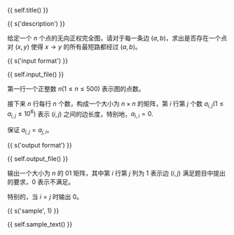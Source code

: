 {{ self.title() }}

{{ s('description') }}

给定一个 $n$ 个点的无向正权完全图，请对于每一条边 $(a,b)$，求出是否存在一个点对 $(x,y)$ 使得 $x\rightarrow y$ 的所有最短路都经过 $(a,b)$。

{{ s('input format') }}

{{ self.input_file() }}

第一行一个正整数 $n (1 \le n \le 500)$ 表示图的点数。

接下来 $n$ 行每行 $n$ 个数，构成一个大小为 $n\times n$ 的矩阵，第 $i$ 行第 $j$ 个数 $a_{i,j}(1\leq a_{i,j}\leq 10^6)$ 表示 $(i,j)$ 之间的边长度，特别地，$a_{i,i} = 0$.

保证 $a_{i,j}=a_{j,i}$。

{{ s('output format') }}

{{ self.output_file() }}

输出一个大小为 $n$ 的 $01$ 矩阵，其中第 $i$ 行第 $j$ 列为 $1$ 表示边 $(i,j)$ 满足题目中提出的要求，$0$ 表示不满足。

特别的，当 $i=j$ 时输出 $0$。

{{ s('sample', 1) }}

{{ self.sample_text() }}

